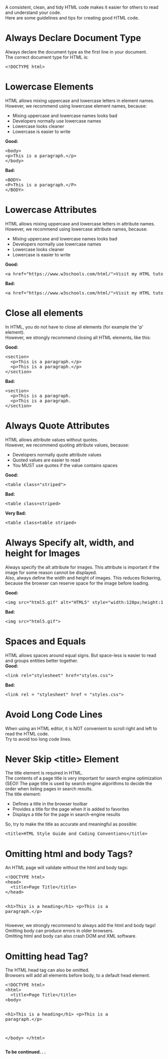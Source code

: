 A consistent, clean, and tidy HTML code makes it easier for others to read and understand your code.
<br>
Here are some guidelines and tips for creating good HTML code.
<h1>Always Declare Document Type</h1>
Always declare the document type as the first line in your document.
<br>
The correct document type for HTML is:
<pre>&lt;!DOCTYPE html&gt;</pre>
<h1>Lowercase Elements</h1>
HTML allows mixing uppercase and lowercase letters in element names.
<br>
However, we recommend using lowercase element names, because:
<ul>
  <li>Mixing uppercase and lowercase names looks bad</li>
  <li>Developers normally use lowercase names</li>
  <li>Lowercase looks cleaner</li>
  <li>Lowercase is easier to write</li>
</ul>
<b>Good:</b>
<pre>
&lt;body&gt;
&lt;p&gt;This is a paragraph.&lt;/p&gt;
&lt;/body&gt;
</pre>
<b>Bad:</b>
<pre>
&lt;BODY&gt;
&lt;P&gt;This is a paragraph.&lt;/P&gt;
&lt;/BODY&gt;
</pre>
<h1>Lowercase Attributes</h1>
HTML allows mixing uppercase and lowercase letters in attribute names.
<br>
However, we recommend using lowercase attribute names, because:
<ul>
  <li>Mixing uppercase and lowercase names looks bad</li>
  <li>Developers normally use lowercase names</li>
  <li>Lowercase looks cleaner</li>
  <li>Lowercase is easier to write</li>
</ul>
<b>Good:</b>
<pre>&lt;a href="https://www.w3schools.com/html/"&gt;Visit my HTML tutorial&lt;/a&gt;</pre>
<b>Bad:</b>
<pre>&lt;a href="https://www.w3schools.com/html/"&gt;Visit my HTML tutorial&lt;/a&gt;</pre>
<h1>Close all elements</h1>
In HTML, you do not have to close all elements (for example the 'p' element).
<br>
However, we strongly recommend closing all HTML elements, like this:
<p></p>
<b>Good:</b>
<pre>
&lt;section&gt;
  &lt;p&gt;This is a paragraph.&lt;/p&gt;
  &lt;p&gt;This is a paragraph.&lt;/p&gt;
&lt;/section&gt;
</pre>
<b>Bad:</b>
<pre>
&lt;section&gt;
  &lt;p&gt;This is a paragraph.
  &lt;p&gt;This is a paragraph.
&lt;/section&gt;
</pre>
<h1>Always Quote Attributes</h1>
HTML allows attribute values without quotes.
<br>
However, we recommend quoting attribute values, because:
<ul>
  <li>Developers normally quote attribute values</li>
  <li>Quoted values are easier to read</li>
  <li>You MUST use quotes if the value contains spaces</li>
</ul>
<b>Good:</b>
<pre>&lt;table class="striped"&gt;</pre>
<b>Bad:</b>
<pre>&lt;table class=striped&gt;</pre>
<b>Very Bad:</b>
<pre>&lt;table class=table striped&gt;</pre>
<h1>Always Specify alt, width, and height for Images</h1>
Always specify the alt attribute for images. This attribute is important if the image for some reason cannot be displayed.
<br>
Also, always define the width and height of images. This reduces flickering, because the browser can reserve space for the image before loading.
<p></p>
<b>Good:</b>
<pre>&lt;img src="html5.gif" alt="HTML5" style="width:128px;height:128px"&gt;</pre>
<b>Bad:</b>
<pre>&lt;img src="html5.gif"&gt;</pre>
<h1>Spaces and Equals</h1>
HTML allows spaces around equal signs. But space-less is easier to read and groups entities better together.
<br>
<b>Good:</b>
<pre>&lt;link rel="stylesheet" href="styles.css"&gt;</pre>
<b>Bad:</b>
<pre>&lt;link rel = "stylesheet" href = "styles.css"&gt;</pre>
<h1>Avoid Long Code Lines</h1>
When using an HTML editor, it is NOT convenient to scroll right and left to read the HTML code.
<br>
Try to avoid too long code lines.
<h1>Never Skip &lt;title&gt; Element</h1>
The title element is required in HTML.
<br>
The contents of a page title is very important for search engine optimization (SEO)! The page title is used by search engine algorithms to decide the order when listing pages in search results.
<br>
The title element:
<ul>
  <li>Defines a title in the browser toolbar</li>
  <li>Provides a title for the page when it is added to favorites</li>
  <li>Displays a title for the page in search-engine results</li>
</ul>
So, try to make the title as accurate and meaningful as possible:
<pre>&lt;title&gt;HTML Style Guide and Coding Conventions&lt;/title&gt;</pre>
<h1>Omitting html and body Tags?</h1>
An HTML page will validate without the html and body tags:
<pre>
&lt;!DOCTYPE html&gt;
&lt;head&gt;
  &lt;title&gt;Page Title&lt;/title&gt;
&lt;/head&gt;

&lt;h1&gt;This is a heading&lt;/h1&gt;
&lt;p&gt;This is a paragraph.&lt;/p&gt;
</pre>
However, we strongly recommend to always add the html and body tags!
<br>
Omitting body can produce errors in older browsers.
<br>
Omitting html and body can also crash DOM and XML software.
<h1>Omitting head Tag?</h1>
The HTML head tag can also be omitted.
<br>
Browsers will add all elements before body, to a default head element.
<pre>
&lt;!DOCTYPE html&gt;
&lt;html&gt;
  &lt;title&gt;Page Title&lt;/title&gt;
&lt;body&gt;

&lt;h1&gt;This is a heading&lt;/h1&gt;
&lt;p&gt;This is a paragraph.&lt;/p&gt;

&lt;/body&gt;
&lt;/html&gt;
</pre>
<b>To be continued. . .</b>
